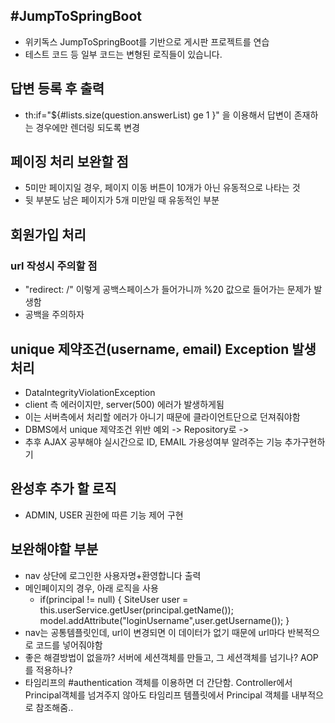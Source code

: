 #JumpToSpringBoot
---

- 위키독스 JumpToSpringBoot를 기반으로 게시판 프로젝트를 연습
- 테스트 코드 등 일부 코드는 변형된 로직들이 있습니다.



## 답변 등록 후 출력
- th:if="${#lists.size(question.answerList) ge 1 }" 을 이용해서 답변이 존재하는 경우에만 렌더링 되도록 변경


## 페이징 처리 보완할 점
- 5미만 페이지일 경우, 페이지 이동 버튼이 10개가 아닌 유동적으로 나타는 것
- 뒷 부분도 남은 페이지가 5개 미만일 때 유동적인 부분


## 회원가입 처리
### url 작성시 주의할 점
- "redirect: /" 이렇게 공백스페이스가 들어가니까 %20 값으로 들어가는 문제가 발생함
- 공백을 주의하자

## unique 제약조건(username, email) Exception 발생 처리
- DataIntegrityViolationException
- client 측 에러이지만, server(500) 에러가 발생하게됨
- 이는 서버측에서 처리할 에러가 아니기 때문에 클라이언트단으로 던져줘야함
- DBMS에서 unique 제약조건 위반 예외 -> Repository로 -> 
- 추후 AJAX 공부해야 실시간으로 ID, EMAIL 가용성여부 알려주는 기능 추가구현하기


## 완성후 추가 할 로직
- ADMIN, USER 권한에 따른 기능 제어 구현

## 보완해야할 부분
- nav 상단에 로그인한 사용자명+환영합니다 출력
- 메인페이지의 경우, 아래 로직을 사용
  - if(principal != null) {
    SiteUser  user = this.userService.getUser(principal.getName());
    model.addAttribute("loginUsername",user.getUsername());
    }
- nav는 공통템플릿인데, url이 변경되면 이 데이터가 없기 때문에 url마다 반복적으로 코드를 넣어줘야함
- 좋은 해결방법이 없을까? 서버에 세션객체를 만들고, 그 세션객체를 넘기나? AOP를 적용하나?
- 타임리프의 #authentication 객체를 이용하면 더 간단함. Controller에서 Principal객체를 넘겨주지 않아도
  타임리프 템플릿에서 Principal 객체를 내부적으로 참조해줌..

